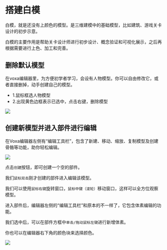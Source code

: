 # 搭建白模

白模，就是还没有上颜色的模型。是三维建模中的基础模型，比如建筑、游戏关卡设计的初步示意。

白模的主要作用是帮助关卡设计师进行初步设计、概念验证和可视化展示，之后再根据需要进行上色、加工和完善。

## 删除默认模型

在voxa编辑器里，为方便初学者学习，会设有人物模型。你可以自由修改它，或者直接删掉，动手创建自己的模型。

- 1.鼠标框选人物模型
- 2.出现黄色边框表示已选中，点击右键，删除模型

![](https://static.codemao.cn/pickduck/SyXrueZfkx.gif?hash=Fm_apsoMP8rP8lvWvSd6EXB70HgP)

## 创建新模型并进入部件进行编辑

在Voxa编辑器左侧有“编辑工具栏”，包含了新建、移动、缩放、复制模型及创建骨骼等功能，助你轻松编辑。



![](https://static.codemao.cn/pickduck/H1mrKg-zke.gif?hash=FiNNnG6SQKmewMWHSUsus_6IBOHg)

点击`创建`按钮，即可创建一个空的部件。

我们`鼠标双击`刚才创建的部件进入编辑该模型。

我们可以使用`鼠标右键`旋转窗口，`鼠标中键（滚轮）`移动窗口，这样可以全方位观察模型。


进入部件后，编辑器左侧的“编辑工具栏”和原本的不一样了，它包含体素编辑的功能。

我们选中后，可以在部件方框中`单击/拖动鼠标左键`进行新增体素。

你也可以在编辑器右下角的颜色块来选择颜色。

![](/QQ20241112-222657.png)
